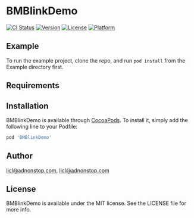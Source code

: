 # BMBlinkDemo

[![CI Status](https://img.shields.io/travis/licl@adnonstop.com/BMBlinkDemo.svg?style=flat)](https://travis-ci.org/licl@adnonstop.com/BMBlinkDemo)
[![Version](https://img.shields.io/cocoapods/v/BMBlinkDemo.svg?style=flat)](https://cocoapods.org/pods/BMBlinkDemo)
[![License](https://img.shields.io/cocoapods/l/BMBlinkDemo.svg?style=flat)](https://cocoapods.org/pods/BMBlinkDemo)
[![Platform](https://img.shields.io/cocoapods/p/BMBlinkDemo.svg?style=flat)](https://cocoapods.org/pods/BMBlinkDemo)

## Example

To run the example project, clone the repo, and run `pod install` from the Example directory first.

## Requirements

## Installation

BMBlinkDemo is available through [CocoaPods](https://cocoapods.org). To install
it, simply add the following line to your Podfile:

```ruby
pod 'BMBlinkDemo'
```

## Author

licl@adnonstop.com, licl@adnonstop.com

## License

BMBlinkDemo is available under the MIT license. See the LICENSE file for more info.
